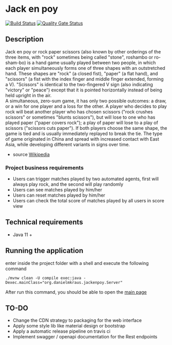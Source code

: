 # Jack en poy

[![Build Status](https://travis-ci.com/danielmkraus/jack-en-poy.svg?branch=master)](https://travis-ci.com/danielmkraus/jack-en-poy)
[![Quality Gate Status](https://sonarcloud.io/api/project_badges/measure?project=org.danielmkraus%3Ajack-en-poy&metric=alert_status)](https://sonarcloud.io/dashboard?id=org.danielmkraus%3Ajack-en-poy)

## Description
Jack en poy or rock paper scissors (also known by other orderings of the three items, with "rock" sometimes being called "stone", roshambo or ro-sham-bo) is a hand game usually played between two people, in which each player simultaneously forms one of three shapes with an outstretched hand. These shapes are "rock" (a closed fist), "paper" (a flat hand), and "scissors" (a fist with the index finger and middle finger extended, forming a V). "Scissors" is identical to the two-fingered V sign (also indicating "victory" or "peace") except that it is pointed horizontally instead of being held upright in the air.               
A simultaneous, zero-sum game, it has only two possible outcomes: a draw, or a win for one player and a loss for the other. A player who decides to play rock will beat another player who has chosen scissors ("rock crushes scissors" or sometimes "blunts scissors"), but will lose to one who has played paper ("paper covers rock"); a play of paper will lose to a play of scissors ("scissors cuts paper"). If both players choose the same shape, the game is tied and is usually immediately replayed to break the tie. The type of game originated in China and spread with increased contact with East Asia, while developing different variants in signs over time.
- source [Wikipedia](https://en.wikipedia.org/wiki/Rock_paper_scissors)
    
### Project business requirements

- Users can trigger matches played by two automated agents, first will always play rock, and the second will play randomly
- Users can see matches played by him/her
- Users can reset matches played by him/her 
- Users can check the total score of matches played by all users in score view

## Technical requirements

- Java 11 + 

## Running the application

enter inside the project folder with a shell and execute the following command
```
./mvnw clean -U compile exec:java -Dexec.mainClass="org.danielmkraus.jackenpoy.Server"
```

After run this command, you should be able to open the [main page](http://127.0.0.1:8080/webapp)

## TO-DO

- Change the CDN strategy to packaging for the web interface
- Apply some style lib like material design or bootstrap
- Apply a automatic release pipeline on travis ci
- Implement swagger / openapi documentation for the Rest endpoints
